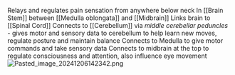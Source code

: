 Relays and regulates pain sensation from anywhere below neck
In \[\[Brain Stem]] between \[\[Medulla oblongata]] and \[\[Midbrain]]
Links brain to \[\[Spinal Cord]]
Connects to \[\[Cerebellum]] via *middle cerebellar peduncles* - gives motor and sensory data to cerebellum to help learn new moves, regulate posture and maintain balance
Connects to Medulla to give motor commands and take sensory data
Connects to midbrain at the top to regulate consciousness and attention, also influence eye movement
![Pasted\_image\_20241206142342.png](pasted_image_20241206142342.png)
